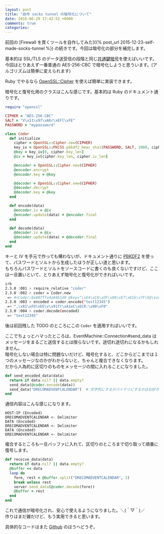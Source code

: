 ```yaml
---
layout: post
title: "自作 socks tunnel の暗号化について"
date: 2016-06-29 17:42:52 +0900
comments: true
categories: 
---
```


前回の [Firewall を貫くツールを自作してみた]({% post_url 2015-12-23-self-made-socks-tunnel %}) の続きです。今回は暗号化の部分を補完します。

基本的は SSL/TLS のデータ送受信の段階と同じ[共通鍵暗号](https://www.wikiwand.com/ja/%E5%85%B1%E9%80%9A%E9%8D%B5%E6%9A%97%E5%8F%B7)を使えばいいです。  
今回はとりあえず一番普通の AES-256-CBC で暗号化しようと思ういます。(アルゴリズムは簡単に変えられます)

Ruby でやるなら [OpenSSL::Cipher](http://ruby-doc.org/stdlib-2.3.0/libdoc/openssl/rdoc/OpenSSL/Cipher.html) を使えば簡単に実装できます。

暗号化と復号化用のクラスはこんな感じです。基本的は Ruby のドキュメント通りです。

```ruby coder.rb
require "openssl"

CIPHER = "AES-256-CBC"
SALT = "V\x11\x97\xA6r\xEF[\xFE"
PASSWORD = "mypassword"

class Coder
  def initialize
    cipher = OpenSSL::Cipher.new(CIPHER)
    key_iv = OpenSSL::PKCS5.pbkdf2_hmac_sha1(PASSWORD, SALT, 2000, cipher.key_len + cipher.iv_len)
    @key = key_iv[0, cipher.key_len]
    @iv = key_iv[cipher.key_len, cipher.iv_len]

    @encoder = OpenSSL::Cipher.new(CIPHER)
    @encoder.encrypt
    @encoder.key = @key

    @decoder = OpenSSL::Cipher.new(CIPHER)
    @decoder.decrypt
    @decoder.key = @key
  end

  def encode(data)
    @encoder.iv = @iv
    @encoder.update(data) + @encoder.final
  end

  def decode(data)
    @decoder.iv = @iv
    @decoder.update(data) + @decoder.final
  end
end
```

キーと IV を手元で作っても構わないが、ドキュメント通りに [PBKDF2](https://www.wikiwand.com/en/PBKDF2) を使って、パスワードとソルトから生成したほうが正しい道と思います。  
もちろんパスワードとソルトをソースコードに書くのも良くないですけど、ここは一旦置いといて、とりあえず暗号化と復号化ができればいいです。

```sh
irb
2.3.0 :001 > require_relative "coder"
2.3.0 :002 > coder = Coder.new
 => #<Coder:0x007ffa4a04b1d0 @key="\xE4\xC6\xDF\x80\xE7\x81k\x7F\b@\ezo\x18@~U}\xE9\xA9\xE4++\xAE\x92X\x81\xE8\tu\xD6(", @iv="S\x8C\xC6\xB8\x97l\xACu\xD4O\xB7\xEF\xAA\x11\xCB\xD3", @encoder=#<OpenSSL::Cipher:0x007ffa4a04b108>, @decoder=#<OpenSSL::Cipher:0x007ffa4a04b0e0>>
2.3.0 :003 > encoded = coder.encode("test12345")
 => ",\x81\xFD\xEE\v\x91fr\xA1eC\xECR:\x00\xF0"
2.3.0 :004 > coder.decode(encoded)
 => "test12345"
```

後は前回残した TODO のところにこの `Coder` を適用すればいいです。

ここでちょっとハマったところは、EventMachine::Connection#send_data はメッセージをまるごと送信するとは限らないです。途切れ途切れになるかもしれません。  
暗号化しない場合は特に問題ないだけど、暗号化すると、どこからどこまでは１つのメッセージなのかがわからないと、ちゃんと複合できなくなります。  
だから人為的に区切りのものをメッセージの間に入れることになりました。

```ruby
def send_encoded_data(data)
  return if data.nil? || data.empty?
  send_data(@coder.encode(data))
  send_data("DRECOMADVENTCALENDAR")  # 文字列にするかバイナリにするかはお好きにどうぞ
end
```

通信内容はこんな感じになります。

```
HOST:IP (Encoded)
DRECOMADVENTCALENDAR <- Delimiter
DATA (Encoded)
DRECOMADVENTCALENDAR <- Delimiter
DATA (Encoded)
DRECOMADVENTCALENDAR <- Delimiter
```

複合するところも一旦バッファに入れて、区切りのところまで切り取って順番に復号します。

```ruby
def receive_data(data)
  return if data.nil? || data.empty?
  @buffer << data
  loop do
    fore, rest = @buffer.split("DRECOMADVENTCALENDAR", 2)
    break unless rest
    server.send_data(@coder.decode(fore))
    @buffer = rest
  end
end
```

これで通信が暗号化され、安心で使えるようになりました。＼(＾▽＾)／  
作りはまだ雑だけど、もう実用できると思います。

具体的なコードはまた [Github](https://github.com/cctiger36/socks-tunnel-demo) のほうへどうぞ。
